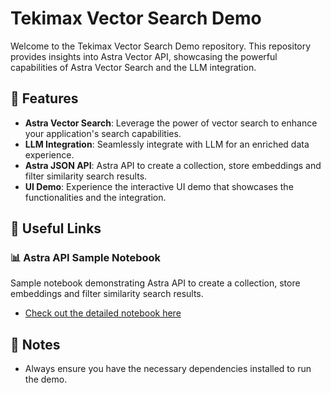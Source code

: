 # Tekimax Vector Search Demo

Welcome to the Tekimax Vector Search Demo repository. This repository provides insights into Astra Vector API, showcasing the powerful capabilities of Astra Vector Search and the LLM integration.

## 📌 Features

- **Astra Vector Search**: Leverage the power of vector search to enhance your application's search capabilities.
- **LLM Integration**: Seamlessly integrate with LLM for an enriched data experience.
- **Astra JSON API**: Astra API to create a collection, store embeddings and filter similarity search results.
- **UI Demo**: Experience the interactive UI demo that showcases the functionalities and the integration.

## 🔗 Useful Links


### 📊 Astra API Sample Notebook
Sample notebook demonstrating Astra API to create a collection, store embeddings and filter similarity search results.
- [Check out the detailed notebook here](https://github.com/faizalrub-datastax/tekimax-vectorsearch-demo/blob/main/Tekimax_AstraPy.ipynb)


## 📝 Notes

- Always ensure you have the necessary dependencies installed to run the demo.



